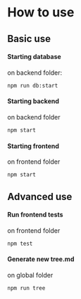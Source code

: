 # How to use

## Basic use

#### Starting database
on backend folder:
```
npm run db:start
```

#### Starting backend
on backend folder
```
npm start
```

#### Starting frontend 
on frontend folder
```
npm start
```
## Advanced use

#### Run frontend tests
on frontend folder
```
npm test
```

#### Generate new tree.md
on global folder
```
npm run tree
```